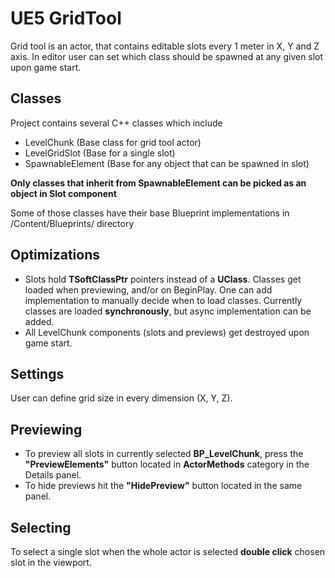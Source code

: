 # UE5 GridTool

Grid tool is an actor, that contains editable slots every 1 meter in X, Y and Z axis. In editor user can set which class should be spawned at any given slot upon game start.

## Classes

Project contains several C++ classes which include

- LevelChunk (Base class for grid tool actor)
- LevelGridSlot (Base for a single slot)
- SpawnableElement (Base for any object that can be spawned in slot)

**Only classes that inherit from SpawnableElement can be picked as an object in Slot component**

Some of those classes have their base Blueprint implementations in /Content/Blueprints/ directory

## Optimizations

- Slots hold **TSoftClassPtr** pointers instead of a **UClass**.
  Classes get loaded when previewing, and/or on BeginPlay. One can add implementation to manually decide when to load classes.
  Currently classes are loaded **synchronously**, but async implementation can be added.
- All LevelChunk components (slots and previews) get destroyed upon game start.

## Settings

User can define grid size in every dimension (X, Y, Z).

## Previewing

- To preview all slots in currently selected **BP_LevelChunk**, press the **"PreviewElements"** button located in **ActorMethods** category in the Details panel.
- To hide previews hit the **"HidePreview"** button located in the same panel.

## Selecting

To select a single slot when the whole actor is selected **double click** chosen slot in the viewport.
